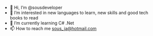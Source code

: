 - 👋 Hi, I’m @sousdeveloper
- 👀 I’m interested in new languages to learn, new skills and good tech books to read
- 🌱 I’m currently learning C# .Net
- 📫 How to reach me sous_ja@hotmail.com

<!---
sousdeveloper/sousdeveloper is a ✨ special ✨ repository because its `README.md` (this file) appears on your GitHub profile.
You can click the Preview link to take a look at your changes.
--->
